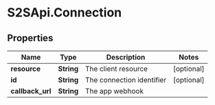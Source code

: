 # S2SApi.Connection

## Properties

Name | Type | Description | Notes
------------ | ------------- | ------------- | -------------
**resource** | **String** | The client resource | [optional] 
**id** | **String** | The connection identifier | [optional] 
**callback_url** | **String** | The app webhook | 


